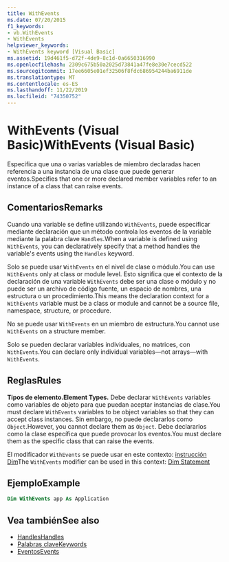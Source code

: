 ```yaml
---
title: WithEvents
ms.date: 07/20/2015
f1_keywords:
- vb.WithEvents
- WithEvents
helpviewer_keywords:
- WithEvents keyword [Visual Basic]
ms.assetid: 19d461f5-d72f-4de9-8c1d-0a6650316990
ms.openlocfilehash: 2309c675b50a2025d73841a47fe8e30e7cecd522
ms.sourcegitcommit: 17ee6605e01ef32506f8fdc686954244ba6911de
ms.translationtype: MT
ms.contentlocale: es-ES
ms.lasthandoff: 11/22/2019
ms.locfileid: "74350752"
---
```

# <a name="withevents-visual-basic"></a><span data-ttu-id="54e7f-102">WithEvents (Visual Basic)</span><span class="sxs-lookup"><span data-stu-id="54e7f-102">WithEvents (Visual Basic)</span></span>
<span data-ttu-id="54e7f-103">Especifica que una o varias variables de miembro declaradas hacen referencia a una instancia de una clase que puede generar eventos.</span><span class="sxs-lookup"><span data-stu-id="54e7f-103">Specifies that one or more declared member variables refer to an instance of a class that can raise events.</span></span>

## <a name="remarks"></a><span data-ttu-id="54e7f-104">Comentarios</span><span class="sxs-lookup"><span data-stu-id="54e7f-104">Remarks</span></span>

<span data-ttu-id="54e7f-105">Cuando una variable se define utilizando `WithEvents`, puede especificar mediante declaración que un método controla los eventos de la variable mediante la palabra clave `Handles`.</span><span class="sxs-lookup"><span data-stu-id="54e7f-105">When a variable is defined using `WithEvents`, you can declaratively specify that a method handles the variable's events using the `Handles` keyword.</span></span>

<span data-ttu-id="54e7f-106">Solo se puede usar `WithEvents` en el nivel de clase o módulo.</span><span class="sxs-lookup"><span data-stu-id="54e7f-106">You can use `WithEvents` only at class or module level.</span></span> <span data-ttu-id="54e7f-107">Esto significa que el contexto de la declaración de una variable `WithEvents` debe ser una clase o módulo y no puede ser un archivo de código fuente, un espacio de nombres, una estructura o un procedimiento.</span><span class="sxs-lookup"><span data-stu-id="54e7f-107">This means the declaration context for a `WithEvents` variable must be a class or module and cannot be a source file, namespace, structure, or procedure.</span></span>

<span data-ttu-id="54e7f-108">No se puede usar `WithEvents` en un miembro de estructura.</span><span class="sxs-lookup"><span data-stu-id="54e7f-108">You cannot use `WithEvents` on a structure member.</span></span>

<span data-ttu-id="54e7f-109">Solo se pueden declarar variables individuales, no matrices, con `WithEvents`.</span><span class="sxs-lookup"><span data-stu-id="54e7f-109">You can declare only individual variables—not arrays—with `WithEvents`.</span></span>

## <a name="rules"></a><span data-ttu-id="54e7f-110">Reglas</span><span class="sxs-lookup"><span data-stu-id="54e7f-110">Rules</span></span>

<span data-ttu-id="54e7f-111">**Tipos de elemento.**</span><span class="sxs-lookup"><span data-stu-id="54e7f-111">**Element Types.**</span></span> <span data-ttu-id="54e7f-112">Debe declarar `WithEvents` variables como variables de objeto para que puedan aceptar instancias de clase.</span><span class="sxs-lookup"><span data-stu-id="54e7f-112">You must declare `WithEvents` variables to be object variables so that they can accept class instances.</span></span> <span data-ttu-id="54e7f-113">Sin embargo, no puede declararlos como `Object`.</span><span class="sxs-lookup"><span data-stu-id="54e7f-113">However, you cannot declare them as `Object`.</span></span> <span data-ttu-id="54e7f-114">Debe declararlos como la clase específica que puede provocar los eventos.</span><span class="sxs-lookup"><span data-stu-id="54e7f-114">You must declare them as the specific class that can raise the events.</span></span>

<span data-ttu-id="54e7f-115">El modificador `WithEvents` se puede usar en este contexto: [instrucción Dim](../../../visual-basic/language-reference/statements/dim-statement.md)</span><span class="sxs-lookup"><span data-stu-id="54e7f-115">The `WithEvents` modifier can be used in this context: [Dim Statement](../../../visual-basic/language-reference/statements/dim-statement.md)</span></span>

## <a name="example"></a><span data-ttu-id="54e7f-116">Ejemplo</span><span class="sxs-lookup"><span data-stu-id="54e7f-116">Example</span></span>

```vb
Dim WithEvents app As Application
```

## <a name="see-also"></a><span data-ttu-id="54e7f-117">Vea también</span><span class="sxs-lookup"><span data-stu-id="54e7f-117">See also</span></span>

- [<span data-ttu-id="54e7f-118">Handles</span><span class="sxs-lookup"><span data-stu-id="54e7f-118">Handles</span></span>](../../../visual-basic/language-reference/statements/handles-clause.md)
- [<span data-ttu-id="54e7f-119">Palabras clave</span><span class="sxs-lookup"><span data-stu-id="54e7f-119">Keywords</span></span>](../../../visual-basic/language-reference/keywords/index.md)
- [<span data-ttu-id="54e7f-120">Eventos</span><span class="sxs-lookup"><span data-stu-id="54e7f-120">Events</span></span>](../../../visual-basic/programming-guide/language-features/events/index.md)
